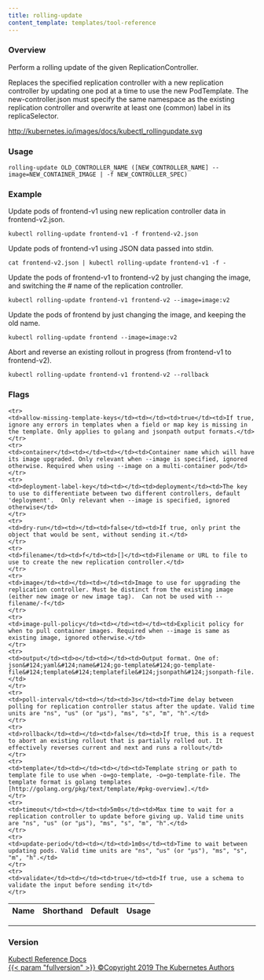 ```yaml
---
title: rolling-update
content_template: templates/tool-reference
---
```


### Overview
Perform a rolling update of the given ReplicationController.

 Replaces the specified replication controller with a new replication controller by updating one pod at a time to use the new PodTemplate. The new-controller.json must specify the same namespace as the existing replication controller and overwrite at least one (common) label in its replicaSelector.

 http://kubernetes.io/images/docs/kubectl_rollingupdate.svg

### Usage

`rolling-update OLD_CONTROLLER_NAME ([NEW_CONTROLLER_NAME] --image=NEW_CONTAINER_IMAGE | -f NEW_CONTROLLER_SPEC)`


### Example

 Update pods of frontend-v1 using new replication controller data in frontend-v2.json.

```shell
kubectl rolling-update frontend-v1 -f frontend-v2.json
```

 Update pods of frontend-v1 using JSON data passed into stdin.

```shell
cat frontend-v2.json | kubectl rolling-update frontend-v1 -f -
```

 Update the pods of frontend-v1 to frontend-v2 by just changing the image, and switching the # name of the replication controller.

```shell
kubectl rolling-update frontend-v1 frontend-v2 --image=image:v2
```

 Update the pods of frontend by just changing the image, and keeping the old name.

```shell
kubectl rolling-update frontend --image=image:v2
```

 Abort and reverse an existing rollout in progress (from frontend-v1 to frontend-v2).

```shell
kubectl rolling-update frontend-v1 frontend-v2 --rollback
```




### Flags

<div class="table-responsive"><table class="table table-bordered">
<thead class="thead-light">
<tr>
            <th>Name</th>
            <th>Shorthand</th>
            <th>Default</th>
            <th>Usage</th>
        </tr>
    </thead>
    <tbody>
    
    <tr>
    <td>allow-missing-template-keys</td><td></td><td>true</td><td>If true, ignore any errors in templates when a field or map key is missing in the template. Only applies to golang and jsonpath output formats.</td>
    </tr>
    <tr>
    <td>container</td><td></td><td></td><td>Container name which will have its image upgraded. Only relevant when --image is specified, ignored otherwise. Required when using --image on a multi-container pod</td>
    </tr>
    <tr>
    <td>deployment-label-key</td><td></td><td>deployment</td><td>The key to use to differentiate between two different controllers, default 'deployment'.  Only relevant when --image is specified, ignored otherwise</td>
    </tr>
    <tr>
    <td>dry-run</td><td></td><td>false</td><td>If true, only print the object that would be sent, without sending it.</td>
    </tr>
    <tr>
    <td>filename</td><td>f</td><td>[]</td><td>Filename or URL to file to use to create the new replication controller.</td>
    </tr>
    <tr>
    <td>image</td><td></td><td></td><td>Image to use for upgrading the replication controller. Must be distinct from the existing image (either new image or new image tag).  Can not be used with --filename/-f</td>
    </tr>
    <tr>
    <td>image-pull-policy</td><td></td><td></td><td>Explicit policy for when to pull container images. Required when --image is same as existing image, ignored otherwise.</td>
    </tr>
    <tr>
    <td>output</td><td>o</td><td></td><td>Output format. One of: json&#124;yaml&#124;name&#124;go-template&#124;go-template-file&#124;template&#124;templatefile&#124;jsonpath&#124;jsonpath-file.</td>
    </tr>
    <tr>
    <td>poll-interval</td><td></td><td>3s</td><td>Time delay between polling for replication controller status after the update. Valid time units are "ns", "us" (or "µs"), "ms", "s", "m", "h".</td>
    </tr>
    <tr>
    <td>rollback</td><td></td><td>false</td><td>If true, this is a request to abort an existing rollout that is partially rolled out. It effectively reverses current and next and runs a rollout</td>
    </tr>
    <tr>
    <td>template</td><td></td><td></td><td>Template string or path to template file to use when -o=go-template, -o=go-template-file. The template format is golang templates [http://golang.org/pkg/text/template/#pkg-overview].</td>
    </tr>
    <tr>
    <td>timeout</td><td></td><td>5m0s</td><td>Max time to wait for a replication controller to update before giving up. Valid time units are "ns", "us" (or "µs"), "ms", "s", "m", "h".</td>
    </tr>
    <tr>
    <td>update-period</td><td></td><td>1m0s</td><td>Time to wait between updating pods. Valid time units are "ns", "us" (or "µs"), "ms", "s", "m", "h".</td>
    </tr>
    <tr>
    <td>validate</td><td></td><td>true</td><td>If true, use a schema to validate the input before sending it</td>
    </tr>
</tbody>
</table></div>




<hr>


### Version

<div class="kubectl-reference-copyright">

<a href="https://github.com/kubernetes/kubernetes">Kubectl Reference Docs  
{{< param "fullversion" >}}   &#xa9;Copyright 2019 The Kubernetes Authors</a>

</div>

